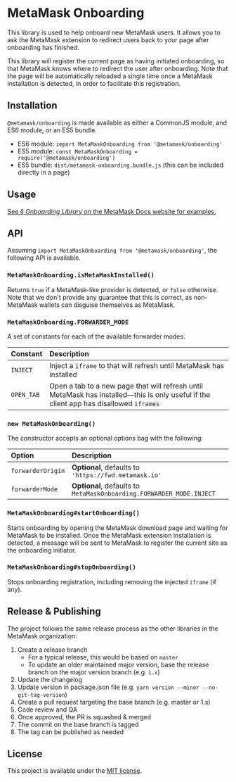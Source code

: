 # MetaMask Onboarding

This library is used to help onboard new MetaMask users. It allows you to ask the MetaMask extension to redirect users back to your page after onboarding has finished.

This library will register the current page as having initiated onboarding, so that MetaMask knows where to redirect the user after onboarding. Note that the page will be automatically reloaded a single time once a MetaMask installation is detected, in order to facilitate this registration.

## Installation

`@metamask/onboarding` is made available as either a CommonJS module, and ES6 module, or an ES5 bundle.

* ES6 module: `import MetaMaskOnboarding from '@metamask/onboarding'`
* ES5 module: `const MetaMaskOnboarding = require('@metamask/onboarding')`
* ES5 bundle: `dist/metamask-onboarding.bundle.js` (this can be included directly in a page)

## Usage

[See _§ Onboarding Library_ on the MetaMask Docs website for examples.](https://docs.metamask.io/guide/onboarding-library.html)

## API

Assuming `import MetaMaskOnboarding from '@metamask/onboarding'`, the following API is available.

### `MetaMaskOnboarding.isMetaMaskInstalled()`

Returns `true` if a MetaMask-like provider is detected, or `false` otherwise. Note that we don't provide any guarantee that this is correct, as non-MetaMask wallets can disguise themselves as MetaMask.

### `MetaMaskOnboarding.FORWARDER_MODE`

A set of constants for each of the available forwarder modes.

| Constant | Description |
| :-- | :-- |
| `INJECT` | Inject a `iframe` to that will refresh until MetaMask has installed |
| `OPEN_TAB` | Open a tab to a new page that will refresh until MetaMask has installed—this is only useful if the client app has disallowed `iframes` |

### `new MetaMaskOnboarding()`

The constructor accepts an optional options bag with the following:

| Option | Description |
| :-- | :-- |
| `forwarderOrigin` | **Optional**, defaults to `'https://fwd.metamask.io'` |
| `forwarderMode` | **Optional**, defaults to `MetaMaskOnboarding.FORWARDER_MODE.INJECT` |

### `MetaMaskOnboarding#startOnboarding()`

Starts onboarding by opening the MetaMask download page and waiting for MetaMask to be installed. Once the MetaMask extension installation is detected, a message will be sent to MetaMask to register the current site as the onboarding initiator.

### `MetaMaskOnboarding#stopOnboarding()`

Stops onboarding registration, including removing the injected `iframe` (if any).

## Release & Publishing

The project follows the same release process as the other libraries in the MetaMask organization:

1. Create a release branch
    - For a typical release, this would be based on `master`
    - To update an older maintained major version, base the release branch on the major version branch (e.g. `1.x`)
2. Update the changelog
3. Update version in package.json file (e.g. `yarn version --minor --no-git-tag-version`)
4. Create a pull request targeting the base branch (e.g. master or 1.x)
5. Code review and QA
6. Once approved, the PR is squashed & merged
7. The commit on the base branch is tagged
8. The tag can be published as needed

## License

This project is available under the [MIT license](./LICENSE).
